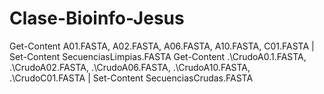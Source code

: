 # Clase-Bioinfo-Jesus
Get-Content A01.FASTA, A02.FASTA, A06.FASTA, A10.FASTA, C01.FASTA | Set-Content SecuenciasLimpias.FASTA
Get-Content .\CrudoA0.1.FASTA, .\CrudoA02.FASTA, .\CrudoA06.FASTA, .\CrudoA10.FASTA, .\CrudoC01.FASTA | Set-Content SecuenciasCrudas.FASTA
